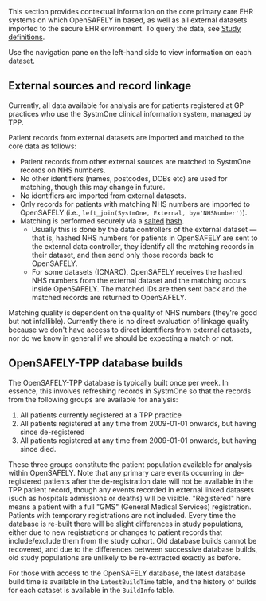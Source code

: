 This section provides contextual information on the core primary care EHR systems on which OpenSAFELY in based, as well as all external datasets imported to the secure EHR environment.  To query the data, see [Study definitions](study-def.md).

Use the navigation pane on the left-hand side to view information on each dataset.

## External sources and record linkage
Currently, all data available for analysis are for patients registered at GP practices who use the SystmOne clinical information system, managed by TPP.

Patient records from external datasets are imported and matched to the core data as follows:

* Patient records from other external sources are matched to SystmOne records on NHS numbers.
* No other identifiers (names, postcodes, DOBs etc) are used for matching, though this may change in future.
* No identifiers are imported from external datasets.
* Only records for patients with matching NHS numbers are imported to OpenSAFELY (i.e., `left_join(SystmOne, External, by='NHSNumber')`).
* Matching is performed securely via a [salted](https://en.wikipedia.org/wiki/Salt_(cryptography)) [hash](https://en.wikipedia.org/wiki/Cryptographic_hash_function).
	* Usually this is done by the data controllers of the external dataset &mdash; that is, hashed NHS numbers for patients in OpenSAFELY are sent to the external data controller, they identify all the matching records in their dataset, and then send only those records back to OpenSAFELY.
	* For some datasets (ICNARC), OpenSAFELY receives the hashed NHS numbers from the external dataset and the matching occurs inside OpenSAFELY. The matched IDs are then sent back and the matched records are returned to OpenSAFELY.

Matching quality is dependent on the quality of NHS numbers (they're good but not infallible).
Currently there is no direct evaluation of linkage quality because we don't have access to direct identifiers from external datasets, nor do we know in general if we should be expecting a match or not.

## OpenSAFELY-TPP database builds
The OpenSAFELY-TPP database is typically built once per week.
In essence, this involves refreshing records in SystmOne so that the records from the following groups are available for analysis:

1. All patients currently registered at a TPP practice
2. All patients registered at any time from 2009-01-01 onwards, but having since de-registered
3. All patients registered at any time from 2009-01-01 onwards, but having since died.

These three groups constitute the patient population available for analysis within OpenSAFELY.
Note that any primary care events occurring in de-registered patients after the de-registration date will not be available in the TPP patient record, though any events recorded in external linked datasets (such as hospitals admissions or deaths) will be visible.
"Registered" here means a patient with a full "GMS" (General Medical Services) registration.
Patients with temporary registrations are not included.
Every time the database is re-built there will be slight differences in study populations, either due to new registrations or changes to patient records that include/exclude them from the study cohort.
Old database builds cannot be recovered, and due to the differences between successive database builds, old study populations are unlikely to be re-extracted exactly as before.

For those with access to the OpenSAFELY database, the latest database build time is available in the `LatestBuildTime` table, and the history of builds for each dataset is available in the `BuildInfo` table.
